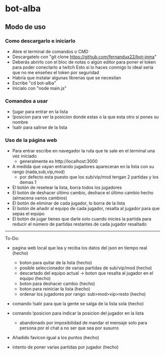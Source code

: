 # bot-alba
## Modo de uso
### Como descargarlo e iniciarlo
+ Abre el terminal de comandos o CMD
+ Descargatelo con "git clone https://github.com/fernandux22/bot-inma"
+ Deberás abrirlo con el bloc de notas o algún editor para poner el token para poder conectarlo a twitch
  Esto si lo haces conmigo lo ideal sería que no me enseñes el token por seguridad
+ Habría que instalar algunas librerias que se necesitan
+ Escribe "cd bot-alba"
+ Inicialo con "node main.js"

### Comandos a usar
+ !jugar para entrar en la lista
+ !posicion para ver la posicion donde estas o la que esta otro si pones su nombre
+ !salir para salirse de la lista

### Uso de la página web
+ Para entrar escribe en navegador la ruta que te sale en el terminal una vez iniciado
  - generalmente es http://localhost:3000
+ A medida que vayan entrando jugadores apareceran en la lista con su rango (nada,sub,vip,mod)
  - por defecto esta puesto que los sub/vip/mod tengan 2 partidas y los demas 1
+ El botón de resetear la lista, borra todos los jugadores
+ El botón de deshacer último cambio, deshace el último cambio hecho (almacena varios cambios)
+ El botón de eliminar de cada jugador, lo borra de la lista
+ El botón de añadir al equipo de cada jugador, resalta al jugador para que sepas el equipo
+ El botón de jugar tienes que darle solo cuando inicies la partida para reducir el número de partidas restantes
  de cada jugador resaltado




-------------------------------------------------------------------------------------------------------------------

To-Do:
- pagina web local que lea y reciba los datos del json en tiempo real (hecho)
  - boton para quitar de la lista (hecho)
  - posible seleccionador de varias partidas de sub/vip/mod (hecho)
  - descartado del equipo actual -> boton que resalta al jugador en el equipo (hecho)
  - boton para deshacer cambio (hecho)
  - boton para reiniciar la lista (hecho)
  - ordenar los jugadores por rango: sub>mod>vip>resto (hecho)

- comando !salir para que la gente se salga de la lista sola (hecho)
- comando !posicion para indicar la posicion del jugador en la lista
  - abandonado por imposibilidad de mandar el mensaje solo para persona por el chat a no ser que sea por susurro

- Añadido favicon igual a los puntos (hecho)
- intento de poner varias partidas por jugador (hecho)